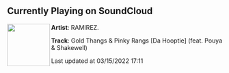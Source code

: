 ## Currently Playing on SoundCloud

[<img align="left" width="100" src="https://i1.sndcdn.com/artworks-tycEMUntk9sgJ3Ar-8rGKhg-t500x500.jpg">](https://soundcloud.com/ramirez_187/04-gold-thangs-pinky-rangs-da-hooptie-feat-pouya-shakewell?in=ramirez_187/sets/tha-playa-manual)

**Artist**: RAMIREZ. 

**Track**: Gold Thangs & Pinky Rangs [Da Hooptie] (feat. Pouya & Shakewell)

Last updated at 03/15/2022 17:11
